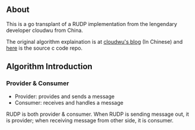 ## About

This is a go transplant of a RUDP implementation from the lengendary developer cloudwu from China.

The original algorithm explaination is at [cloudwu's blog](http://blog.codingnow.com/2016/03/reliable_udp.html) (In Chinese)
and [here](https://github.com/cloudwu/rudp) is the source c code repo.

## Algorithm Introduction

### Provider & Consumer

- Provider: provides and sends a message
- Consumer: receives and handles a message

RUDP is both provider & consumer. When RUDP is sending message out, it is provider; when receiving message from other side, it is consumer.